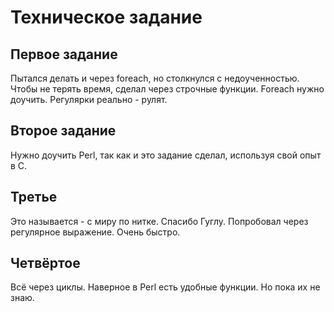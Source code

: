 # Техническое задание

## Первое задание

 Пытался делать и через foreach, но столкнулся с недоученностью. Чтобы не терять время, сделал через строчные функции. Foreach нужно доучить. Регулярки реально - рулят.

## Второе задание

 Нужно доучить Perl, так как и это задание сделал, используя свой опыт в C.

## Третье

Это называется - с миру по нитке. Спасибо Гуглу. Попробовал через регулярное выражение. Очень быстро.

## Четвёртое

Всё через циклы. Наверное в Perl есть удобные функции. Но пока их не знаю.
